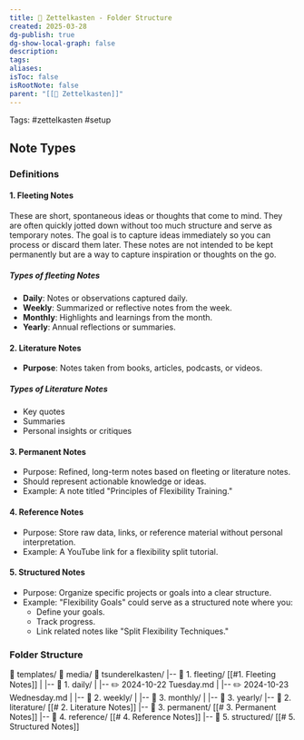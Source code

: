 ```yaml
---
title: 📔 Zettelkasten - Folder Structure
created: 2025-03-28
dg-publish: true
dg-show-local-graph: false
description: 
tags: 
aliases: 
isToc: false
isRootNote: false
parent: "[[📔 Zettelkasten]]"
---
```

Tags: #zettelkasten #setup
## Note Types
### Definitions
#### 1. Fleeting Notes
These are short, spontaneous ideas or thoughts that come to mind. They are often quickly jotted down without too much structure and serve as temporary notes. The goal is to capture ideas immediately so you can process or discard them later. These notes are not intended to be kept permanently but are a way to capture inspiration or thoughts on the go.
##### Types of fleeting Notes
- **Daily**: Notes or observations captured daily.
- **Weekly**: Summarized or reflective notes from the week.
- **Monthly**: Highlights and learnings from the month.
- **Yearly**: Annual reflections or summaries.
#### 2. Literature Notes
- **Purpose**: Notes taken from books, articles, podcasts, or videos.
##### Types of Literature Notes
- Key quotes
- Summaries
- Personal insights or critiques
#### 3. Permanent Notes
- Purpose: Refined, long-term notes based on fleeting or literature notes.
- Should represent actionable knowledge or ideas.
- Example: A note titled "Principles of Flexibility Training."
#### 4. Reference Notes
- Purpose: Store raw data, links, or reference material without personal interpretation.
- Example: A YouTube link for a flexibility split tutorial.
#### 5. Structured Notes
- Purpose: Organize specific projects or goals into a clear structure.
- Example: "Flexibility Goals" could serve as a structured note where you:
    - Define your goals.
    - Track progress.
    - Link related notes like "Split Flexibility Techniques."

### Folder Structure
📂 templates/
📂 media/
🧉 tsunderelkasten/
|-- 📂 1. fleeting/ [[#1. Fleeting Notes]]
|   |-- 📂 1. daily/
|       |-- ✏️ 2024-10-22 Tuesday.md
|       |-- ✏️ 2024-10-23 Wednesday.md
|   |-- 📂 2. weekly/
|   |-- 📂 3. monthly/
|   |-- 📂 3. yearly/
|-- 📂 2. literature/ [[# 2. Literature Notes]]
|-- 📂 3. permanent/ [[# 3. Permanent Notes]]
|-- 📂 4. reference/ [[# 4. Reference Notes]]
|-- 📂 5. structured/ [[# 5. Structured Notes]]

